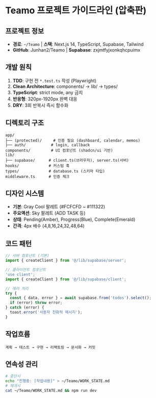 # Teamo 프로젝트 가이드라인 (압축판)

## 프로젝트 정보
- **경로**: `~/Teamo` | **스택**: Next.js 14, TypeScript, Supabase, Tailwind
- **GitHub**: Junhan2/Teamo | **Supabase**: zxjmtfyjxonkqhcpuimx

## 개발 원칙
1. **TDD**: 구현 전 `*.test.ts` 작성 (Playwright)
2. **Clean Architecture**: components/ → lib/ → types/
3. **TypeScript**: strict mode, any 금지
4. **반응형**: 320px-1920px 완벽 대응
5. **DRY**: 3회 반복시 즉시 함수화

## 디렉토리 구조
```
app/
├── (protected)/     # 인증 필요 (dashboard, calendar, memos)
├── auth/           # login, callback
components/         # UI 컴포넌트 (shadcn/ui 기반)
lib/
├── supabase/      # client.ts(브라우저), server.ts(서버)
hooks/             # 커스텀 훅
types/             # database.ts (스키마 타입)
middleware.ts      # 인증 체크
```

## 디자인 시스템
- **기본**: Gray Cool 팔레트 (#FCFCFD ~ #111322)
- **주요액션**: Sky 팔레트 (ADD TASK 등)
- **상태**: Pending(Amber), Progress(Blue), Complete(Emerald)
- **간격**: 4px 배수 (4,8,16,24,32,48,64)

## 코드 패턴
```typescript
// 서버 컴포넌트 (기본)
import { createClient } from '@/lib/supabase/server';

// 클라이언트 컴포넌트
'use client';
import { createClient } from '@/lib/supabase/client';

// 에러 처리
try {
  const { data, error } = await supabase.from('todos').select();
  if (error) throw error;
} catch (error) {
  toast.error('사용자 친화적 메시지');
}
```

## 작업흐름
`계획 → 테스트 → 구현 → 리팩토링 → 문서화 → 커밋`

## 연속성 관리
```bash
# 중단시
echo "진행중: [작업내용]" > ~/Teamo/WORK_STATE.md
# 재개시
cat ~/Teamo/WORK_STATE.md && npm run dev
```
